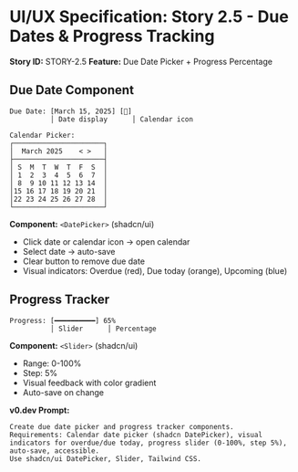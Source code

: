 # UI/UX Specification: Story 2.5 - Due Dates & Progress Tracking

**Story ID:** STORY-2.5
**Feature:** Due Date Picker + Progress Percentage

## Due Date Component
```
Due Date: [March 15, 2025] [📅]
          │ Date display      │ Calendar icon
          
Calendar Picker:
┌──────────────────────┐
│  March 2025    < >   │
├──────────────────────┤
│ S  M  T  W  T  F  S  │
│ 1  2  3  4  5  6  7  │
│ 8  9 10 11 12 13 14  │
│15 16 17 18 19 20 21  │
│22 23 24 25 26 27 28  │
└──────────────────────┘
```

**Component:** `<DatePicker>` (shadcn/ui)
- Click date or calendar icon → open calendar
- Select date → auto-save
- Clear button to remove due date
- Visual indicators: Overdue (red), Due today (orange), Upcoming (blue)

## Progress Tracker
```
Progress: [━━━━━━━━━━] 65%
          │ Slider      │ Percentage
```

**Component:** `<Slider>` (shadcn/ui)
- Range: 0-100%
- Step: 5%
- Visual feedback with color gradient
- Auto-save on change

**v0.dev Prompt:**
```
Create due date picker and progress tracker components.
Requirements: Calendar date picker (shadcn DatePicker), visual indicators for overdue/due today, progress slider (0-100%, step 5%), auto-save, accessible.
Use shadcn/ui DatePicker, Slider, Tailwind CSS.
```
